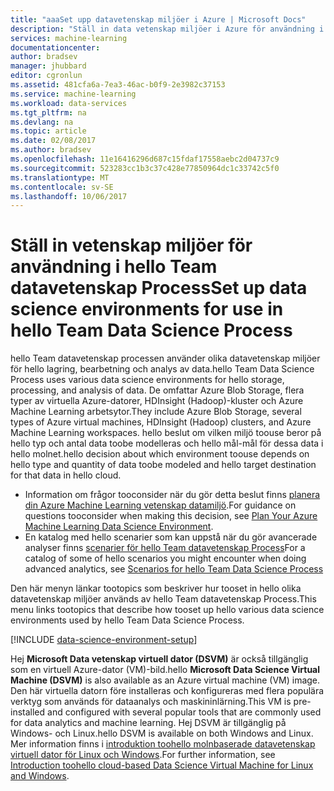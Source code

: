 ```yaml
---
title: "aaaSet upp datavetenskap miljöer i Azure | Microsoft Docs"
description: "Ställ in data vetenskap miljöer i Azure för användning i hello Team datavetenskap Process."
services: machine-learning
documentationcenter: 
author: bradsev
manager: jhubbard
editor: cgronlun
ms.assetid: 481cfa6a-7ea3-46ac-b0f9-2e3982c37153
ms.service: machine-learning
ms.workload: data-services
ms.tgt_pltfrm: na
ms.devlang: na
ms.topic: article
ms.date: 02/08/2017
ms.author: bradsev
ms.openlocfilehash: 11e16416296d687c15fdaf17558aebc2d04737c9
ms.sourcegitcommit: 523283cc1b3c37c428e77850964dc1c33742c5f0
ms.translationtype: MT
ms.contentlocale: sv-SE
ms.lasthandoff: 10/06/2017
---
```

# <a name="set-up-data-science-environments-for-use-in-hello-team-data-science-process"></a><span data-ttu-id="6898e-103">Ställ in vetenskap miljöer för användning i hello Team datavetenskap Process</span><span class="sxs-lookup"><span data-stu-id="6898e-103">Set up data science environments for use in hello Team Data Science Process</span></span>
<span data-ttu-id="6898e-104">hello Team datavetenskap processen använder olika datavetenskap miljöer för hello lagring, bearbetning och analys av data.</span><span class="sxs-lookup"><span data-stu-id="6898e-104">hello Team Data Science Process uses various data science environments for hello storage, processing, and analysis of data.</span></span> <span data-ttu-id="6898e-105">De omfattar Azure Blob Storage, flera typer av virtuella Azure-datorer, HDInsight (Hadoop)-kluster och Azure Machine Learning arbetsytor.</span><span class="sxs-lookup"><span data-stu-id="6898e-105">They include Azure Blob Storage, several types of Azure virtual machines, HDInsight (Hadoop) clusters, and Azure Machine Learning workspaces.</span></span> <span data-ttu-id="6898e-106">hello beslut om vilken miljö toouse beror på hello typ och antal data toobe modelleras och hello mål-mål för dessa data i hello molnet.</span><span class="sxs-lookup"><span data-stu-id="6898e-106">hello decision about which environment toouse depends on hello type and quantity of data toobe modeled and hello target destination for that data in hello cloud.</span></span> 

* <span data-ttu-id="6898e-107">Information om frågor tooconsider när du gör detta beslut finns [planera din Azure Machine Learning vetenskap datamiljö](machine-learning-data-science-plan-your-environment.md).</span><span class="sxs-lookup"><span data-stu-id="6898e-107">For guidance on questions tooconsider when making this decision, see [Plan Your Azure Machine Learning Data Science Environment](machine-learning-data-science-plan-your-environment.md).</span></span> 
* <span data-ttu-id="6898e-108">En katalog med hello scenarier som kan uppstå när du gör avancerade analyser finns [scenarier för hello Team datavetenskap Process](machine-learning-data-science-plan-sample-scenarios.md)</span><span class="sxs-lookup"><span data-stu-id="6898e-108">For a catalog of some of hello scenarios you might encounter when doing advanced analytics, see [Scenarios for hello Team Data Science Process](machine-learning-data-science-plan-sample-scenarios.md)</span></span>

<span data-ttu-id="6898e-109">Den här menyn länkar tootopics som beskriver hur tooset in hello olika datavetenskap miljöer används av hello Team datavetenskap Process.</span><span class="sxs-lookup"><span data-stu-id="6898e-109">This menu links tootopics that describe how tooset up hello various data science environments used by hello Team Data Science Process.</span></span>

[!INCLUDE [data-science-environment-setup](../../includes/cap-setup-environments.md)]

<span data-ttu-id="6898e-110">Hej **Microsoft Data vetenskap virtuell dator (DSVM)** är också tillgänglig som en virtuell Azure-dator (VM)-bild.</span><span class="sxs-lookup"><span data-stu-id="6898e-110">hello **Microsoft Data Science Virtual Machine (DSVM)** is also available as an Azure virtual machine (VM) image.</span></span> <span data-ttu-id="6898e-111">Den här virtuella datorn före installeras och konfigureras med flera populära verktyg som används för dataanalys och maskininlärning.</span><span class="sxs-lookup"><span data-stu-id="6898e-111">This VM is pre-installed and configured with several popular tools that are commonly used for data analytics and machine learning.</span></span> <span data-ttu-id="6898e-112">Hej DSVM är tillgänglig på Windows- och Linux.</span><span class="sxs-lookup"><span data-stu-id="6898e-112">hello DSVM is available on both Windows and Linux.</span></span> <span data-ttu-id="6898e-113">Mer information finns i [introduktion toohello molnbaserade datavetenskap virtuell dator för Linux och Windows](machine-learning-data-science-virtual-machine-overview.md).</span><span class="sxs-lookup"><span data-stu-id="6898e-113">For further information, see [Introduction toohello cloud-based Data Science Virtual Machine for Linux and Windows](machine-learning-data-science-virtual-machine-overview.md).</span></span>

